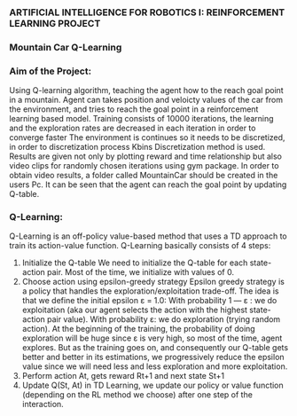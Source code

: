 ### ARTIFICIAL INTELLIGENCE FOR ROBOTICS I: REINFORCEMENT LEARNING PROJECT
### Mountain Car Q-Learning
  
### Aim of the Project: 
Using Q-learning algorithm, teaching the agent how to the reach goal point in a mountain. 
Agent can takes position and veloicty values of the car from the environment, and tries to reach the goal point in a reinforcement learning based model.
Training consists of 10000 iterations, the learning and the exploration rates are decreased in each iteration in order to converge faster
The environment is continues so it needs to be discretized, in order to discretization process Kbins Discretization method is used.
Results are given not only by plotting reward and time relationship but also video clips for randomly chosen iterations using gym package. 
In order to obtain video results, a folder called MountainCar should be created in the users Pc.
It can be seen that the agent can reach the goal point by updating Q-table.
 
### Q-Learning:

Q-Learning is an off-policy value-based method that uses a TD approach to train its action-value function.
Q-Learning basically consists of 4 steps:
1. Initialize the Q-table
   We need to initialize the Q-table for each state-action pair. Most of the time, we initialize with values of 0.
2. Choose action using epsilon-greedy strategy
   Epsilon greedy strategy is a policy that handles the exploration/exploitation trade-off.
   The idea is that we define the initial epsilon ɛ = 1.0:
   With probability 1 — ɛ : we do exploitation (aka our agent selects the action with the highest state-action pair value).
   With probability ɛ: we do exploration (trying random action).
   At the beginning of the training, the probability of doing exploration will be huge since ɛ is very high, so most of the time, agent explores. But as the training goes on, and consequently our Q-table gets better and better in its estimations, we progressively reduce the epsilon value since we will need less and less exploration and more exploitation.
3. Perform action At, gets reward Rt+1 and next state St+1
4. Update Q(St, At)
   in TD Learning, we update our policy or value function (depending on the RL method we choose) after one step of the interaction.
 
